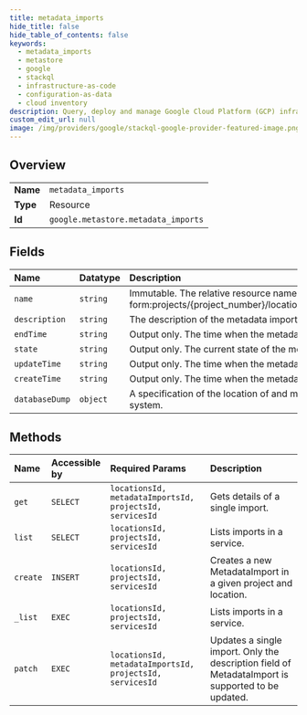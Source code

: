 ```yaml
---
title: metadata_imports
hide_title: false
hide_table_of_contents: false
keywords:
  - metadata_imports
  - metastore
  - google    
  - stackql
  - infrastructure-as-code
  - configuration-as-data
  - cloud inventory
description: Query, deploy and manage Google Cloud Platform (GCP) infrastructure and resources using SQL
custom_edit_url: null
image: /img/providers/google/stackql-google-provider-featured-image.png
---
```

  
    

## Overview
<table><tbody>
<tr><td><b>Name</b></td><td><code>metadata_imports</code></td></tr>
<tr><td><b>Type</b></td><td>Resource</td></tr>
<tr><td><b>Id</b></td><td><code>google.metastore.metadata_imports</code></td></tr>
</tbody></table>

## Fields
| Name | Datatype | Description |
|:-----|:---------|:------------|
| `name` | `string` | Immutable. The relative resource name of the metadata import, of the form:projects/&#123;project_number&#125;/locations/&#123;location_id&#125;/services/&#123;service_id&#125;/metadataImports/&#123;metadata_import_id&#125;. |
| `description` | `string` | The description of the metadata import. |
| `endTime` | `string` | Output only. The time when the metadata import finished. |
| `state` | `string` | Output only. The current state of the metadata import. |
| `updateTime` | `string` | Output only. The time when the metadata import was last updated. |
| `createTime` | `string` | Output only. The time when the metadata import was started. |
| `databaseDump` | `object` | A specification of the location of and metadata about a database dump from a relational database management system. |
## Methods
| Name | Accessible by | Required Params | Description |
|:-----|:--------------|:----------------|:------------|
| `get` | `SELECT` | `locationsId, metadataImportsId, projectsId, servicesId` | Gets details of a single import. |
| `list` | `SELECT` | `locationsId, projectsId, servicesId` | Lists imports in a service. |
| `create` | `INSERT` | `locationsId, projectsId, servicesId` | Creates a new MetadataImport in a given project and location. |
| `_list` | `EXEC` | `locationsId, projectsId, servicesId` | Lists imports in a service. |
| `patch` | `EXEC` | `locationsId, metadataImportsId, projectsId, servicesId` | Updates a single import. Only the description field of MetadataImport is supported to be updated. |
